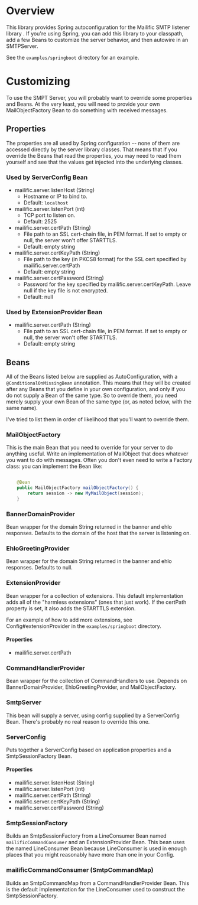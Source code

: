 # Overview

This library provides Spring autoconfiguration for the Mailific SMTP listener library . If you're
using Spring, you can add this library to your classpath, add a few Beans to customize the server
behavior, and then autowire in an SMTPServer.

See the `examples/springboot` directory for an example.

# Customizing

To use the SMPT Server, you will probably want to override some properties and Beans. At the very
least, you will need to provide your own MailObjectFactory Bean to do something with received
messages.

## Properties

The properties are all used by Spring configuration -- none of them are accessed directly by the
server library classes. That means that if you override the Beans that read the properties, you may
need to read them yourself and see that the values get injected into the underlying classes.

### Used by ServerConfig Bean

* mailific.server.listenHost (String)
  * Hostname or IP to bind to.
  * Default: `localhost`
* mailific.server.listenPort (int)
  * TCP port to listen on.
  * Default: 2525
* mailific.server.certPath (String)
  * File path to an SSL cert-chain file, in PEM format. If set to empty or null, the server won't offer STARTTLS.
  * Default: empty string
* mailific.server.certKeyPath (String)
  * File path to the key (in PKCS8 format) for the SSL cert specified by mailific.server.certPath
  * Default: empty string
* mailific.server.certPassword (String)
  * Password for the key specified by mailific.server.certKeyPath. Leave null if the key file is not encrypted.
  * Default: null

### Used by ExtensionProvider Bean

* mailific.server.certPath (String)
  * File path to an SSL cert-chain file, in PEM format. If set to empty or null, the server won't offer STARTTLS.
  * Default: empty string


## Beans

All of the Beans listed below are supplied as AutoConfiguration, with a `@ConditionalOnMissingBean`
annotation. This means that they will be created after any Beans that you define in your own
configuration, and only if you do not supply a Bean of the same type. So to override them, you need
merely supply your own Bean of the same type (or, as noted below, with the same name).

I've tried to list them in order of likelihood that you'll want to override them.

### MailObjectFactory

This is the main Bean that you need to override for your server to do anything useful. Write an
implementation of MailObject that does whatever you want to do with messages. Often you don't even
need to write a Factory class: you can implement the Bean like:

```java

    @Bean
    public MailObjectFactory mailObjectFactory() {
        return session -> new MyMailObject(session);
    }

```

### BannerDomainProvider

Bean wrapper for the domain String returned in the banner and ehlo responses. Defaults to the domain
of the host that the server is listening on.

### EhloGreetingProvider

Bean wrapper for the domain String returned in the banner and ehlo responses. Defaults to null.

### ExtensionProvider

Bean wrapper for a collection of extensions. This default implementation adds all of the "harmless
extensions" (ones that just work). If the certPath property is set, it also adds the STARTTLS
extension.

For an example of how to add more extensions, see Config#extensionProvider in the `examples/springboot` directory.

#### Properties

* mailific.server.certPath

### CommandHandlerProvider

Bean wrapper for the collection of CommandHandlers to use. Depends on BannerDomainProvider,
EhloGreetingProvider, and MailObjectFactory.

### SmtpServer

This bean will supply a server, using config supplied by a ServerConfig Bean. There's probably no
real reason to override this one.

### ServerConfig

Puts together a ServerConfig based on application properties and a SmtpSessionFactory Bean.

#### Properties

* mailific.server.listenHost (String)
* mailific.server.listenPort (int)
* mailific.server.certPath (String)
* mailific.server.certKeyPath (String)
* mailific.server.certPassword (String)

### SmtpSessionFactory

Builds an SmtpSessionFactory from a LineConsumer Bean named `mailificCommandConsumer` and an
ExtensionProvider Bean. This bean uses the named LineConsumer Bean because LineConsumer is used in
enough places that you might reasonably have more than one in your Config.

### mailificCommandConsumer (SmtpCommandMap)

Builds an SmtpCommandMap from a CommandHandlerProvider Bean. This is the default implementation for
the LineConsumer used to construct the SmtpSessionFactory.
